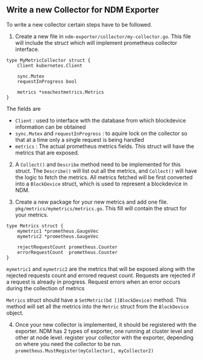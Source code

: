 ## Write a new Collector for NDM Exporter
To write a new collector certain steps have to be followed.

1. Create a new file in `ndm-exporter/collector/my-collector.go`. This file will include the struct which will implement prometheus collector interface.
```
type MyMetricCollector struct {
	Client kubernetes.Client

	sync.Mutex
	requestInProgress bool

	metrics *seachestmetrics.Metrics
}
```
The fields are 
- `Client` : used to interface with the database from which blockdevice information can be obtained
- `sync.Mutex` and `requestInProgress` : to aquire lock on the collector so that at a time only a single request is being handled
- `metrics` : The actual prometheus metrics fields. This struct will have the metrics that are exposed.

2. A `Collect()` and `Describe` method need to be implemented for this struct.
The `Describe()` will list out all the metrics, and `Collect()` will have the logic to fetch the metrics. All metrics fetched will be first
converted into a `BlockDevice` struct, which is used to represent a blockdevice in NDM.

3. Create a new package for your new metrics and add one file. `pkg/metrics/mymetrics/metrics.go`. This fill will contain the struct for your metrics.
```
type Metrics struct {
	mymetric1 *prometheus.GaugeVec
	mymetric2 *prometheus.GaugeVec

	rejectRequestCount prometheus.Counter
	errorRequestCount  prometheus.Counter
}
```
`mymetric1` and `mymetric2` are the metrics that will be exposed along with the rejected requests count and errored request count. 
Requests are rejected if a request is already in progress. Request errors when an error occurs during the collection of metrics

`Metrics` struct should have a `SetMetric(bd []BlockDevice)` method. This method will set all the metrics into the `Metric` struct from the `BlockDevice` object.

4. Once your new collector is implemented, it should be registered with the exporter. NDM has 2 types of exporter, one running at cluster
level and other at node level. register your collector with the exporter, depending on where you need the collector to be run.
`prometheus.MustRegister(myCollector1, myCollector2)`
